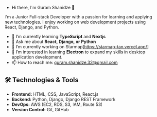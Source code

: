 - Hi there, I'm Guram Shanidze 👋

I'm a Junior Full-stack Developer with a passion for learning and applying new technologies. I enjoy working on web development projects using React, Django, and Python.


- 🌱 I’m currently learning **TypeScript** and **Nextjs**
- 💬 Ask me about **React, Django, or Python**
- 🔭 I’m currently working on Starmap[https://starmap-tan.vercel.app/]
- 👀 I’m interested in learning **Electron** to expand my skills in desktop application development.
- 📫 How to reach me: guram.shanidze.33@gmail.com




## 🛠️ Technologies & Tools

- **Frontend:** HTML, CSS, JavaScript, React.js
- **Backend:** Python, Django, Django REST Framework
- **DevOps:** AWS (EC2, RDS, S3, IAM, Route 53)
- **Version Control:** Git, GitHub



<!---
Guram12/Guram12 is a ✨ special ✨ repository because its `README.md` (this file) appears on your GitHub profile.
You can click the Preview link to take a look at your changes.
--->
